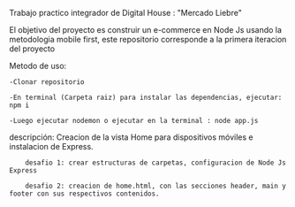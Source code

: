 Trabajo practico integrador de Digital House : "Mercado Liebre"

El objetivo del proyecto es construir un e-commerce en Node Js usando la metodologia mobile first, este repositorio corresponde a la primera iteracion del proyecto

Metodo de uso: 
    
    -Clonar repositorio 
    
    -En terminal (Carpeta raiz) para instalar las dependencias, ejecutar: npm i 
    
    -Luego ejecutar nodemon o ejecutar en la terminal : node app.js

descripción: Creacion de la vista Home para dispositivos móviles e instalacion de Express.

        desafio 1: crear estructuras de carpetas, configuracion de Node Js Express

        desafio 2: creacion de home.html, con las secciones header, main y footer con sus respectivos contenidos.
